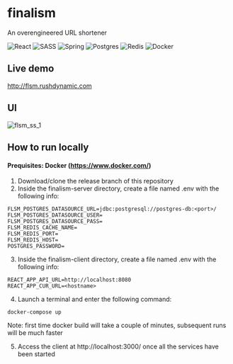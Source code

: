 # finalism
An overengineered URL shortener

![React](https://img.shields.io/badge/react-%2320232a.svg?style=for-the-badge&logo=react&logoColor=%2361DAFB)
![SASS](https://img.shields.io/badge/SASS-hotpink.svg?style=for-the-badge&logo=SASS&logoColor=white)
![Spring](https://img.shields.io/badge/spring-%236DB33F.svg?style=for-the-badge&logo=spring&logoColor=white)
![Postgres](https://img.shields.io/badge/postgres-%23316192.svg?style=for-the-badge&logo=postgresql&logoColor=white)
![Redis](https://img.shields.io/badge/redis-%23DD0031.svg?style=for-the-badge&logo=redis&logoColor=white)
![Docker](https://img.shields.io/badge/docker-%230db7ed.svg?style=for-the-badge&logo=docker&logoColor=white)

## Live demo
http://flsm.rushdynamic.com

## UI
![flsm_ss_1](https://user-images.githubusercontent.com/77390780/139129590-a57dc748-5689-4afa-9bd1-1406adb442e9.png)

## How to run locally
#### Prequisites: Docker (https://www.docker.com/)
1. Download/clone the release branch of this repository
2. Inside the finalism-server directory, create a file named .env with the following info:
```
FLSM_POSTGRES_DATASOURCE_URL=jdbc:postgresql://postgres-db:<port>/
FLSM_POSTGRES_DATASOURCE_USER=
FLSM_POSTGRES_DATASOURCE_PASS=
FLSM_REDIS_CACHE_NAME=
FLSM_REDIS_PORT=
FLSM_REDIS_HOST=
POSTGRES_PASSWORD=
```
3. Inside the finalism-client directory, create a file named .env with the following info:
```
REACT_APP_API_URL=http://localhost:8080
REACT_APP_CUR_URL=<hostname>
```
4. Launch a terminal and enter the following command:
```
docker-compose up
```
Note: first time docker build will take a couple of minutes, subsequent runs will be much faster

5. Access the client at http://localhost:3000/ once all the services have been started
